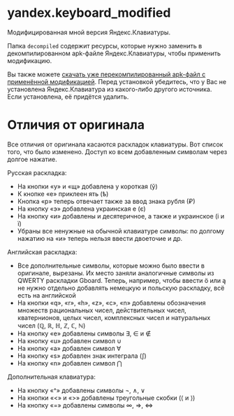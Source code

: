 # yandex.keyboard_modified
Модифицированная мной версия Яндекс.Клавиатуры.

Папка `decompiled` содержит ресурсы, которые нужно заменить в декомпилированном apk-файле Яндекс.Клавиатуры, чтобы применить модификацию.

Вы также можете [скачать уже перекомпилированный apk-файл с применённой модификацией](https://github.com/ntundt/yandex.keyboard_modified/raw/master/compiled/Yandex.Keyboard_modified.apk).
Перед установкой убедитесь, что у Вас не установлена Яндекс.Клавиатура из какого-либо другого источника. Если установлена, её придётся удалить.

# Отличия от оригинала
Все отличия от оригинала касаются раскладок клавиатуры. Вот список того, что было изменено. Доступ ко всем добавленным символам через долгое нажатие.

Русская раскладка:
- На кнопки «у» и «щ» добавлена у короткая (ў)
- К кнопке «е» приклеен ять (ѣ)
- Кнопка «р» теперь отвечает также за ввод знака рубля (₽)
- На кнопку «э» добавлена украинская е (є)
- На кнопку «и» добавлены и десятеричное, а также и украинское (і и ї)
- Убраны все ненужные на обычной клавиатуре символы: по долгому нажатию на «и» теперь нельзя ввести двоеточие и др.

Английская раскладка:
- Все дополнительные символы, которые можно было ввести в оригинале, вырезаны. Их место заняли аналогичные символы из QWERTY раскладки Gboard. Теперь, например, чтобы ввести ö или ą не нужно отдельно добавлять немецкую и польскую раскладку, всё есть на английской
- На кнопки «q», «r», «h», «z», «c», «n» добавлены обозначения множеств рациональных чисел, действительных чисел, кватернионов, целых чисел, комплексных чисел и натуральных чисел (ℚ, ℝ, ℍ, ℤ, ℂ, ℕ)
- На кнопку «e» добавлены символы ∃, ∈ и ∉
- На кнопку «u» добавлен символ ∪
- На кнопку «a» добавлен символ ∀
- На кнопку «s» добавлен знак интеграла (∫)
- На кнопку «n» добавлен символ ⋂

Дополнительная клавиатура:
- На кнопку «^» добавлены символы ¬, ∧, ∨
- На кнопки «<» и «>» добавлены треугольные скобки (⟨ и ⟩)
- На кнопку «=» добавлены символы ∞, ⇒, ⇔
